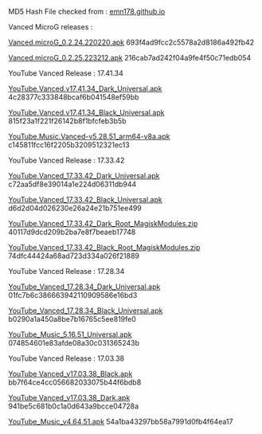 MD5 Hash File checked from : [emn178.github.io](https://emn178.github.io/online-tools/md5_checksum.html)

Vanced MicroG releases :

[Vanced.microG_0.2.24.220220.apk](https://github.com/cuynu/ytvanced/releases/download/17.03.38/Vanced.microG_0.2.24.220220.apk)
693f4ad9fcc2c5578a2d8186a492fb42

[Vanced.microG_0.2.25.223212.apk](https://github.com/cuynu/ytvanced/releases/download/17.03.38/Vanced.microG_0.2.25.223212.apk)
216cab7ad242f04a9fe4f50c71edb054

YouTube Vanced Release : 17.41.34 

[YouTube.Vanced.v17.41.34_Dark_Universal.apk](https://github.com/cuynu/ytvanced/releases/download/17.41.34/YouTube.Vanced.v17.41.34_Dark_Universal.apk)
4c28377c333848bcaf6b041548ef59bb

[YouTube.Vanced.v17.41.34_Black_Universal.apk](https://github.com/cuynu/ytvanced/releases/download/17.41.34/YouTube.Vanced.v17.41.34_Black_Universal.apk)
815f23a1f221f26142b8f1bfcfeb3b5b

[YouTube.Music.Vanced-v5.28.51_arm64-v8a.apk](https://github.com/cuynu/ytvanced/releases/download/17.41.34/YouTube.Music.Vanced-v5.28.51_arm64-v8a.apk)
c145811fcc16f2205b3209512321ec13


YouTube Vanced Release : 17.33.42

[YouTube.Vanced_17.33.42_Dark_Universal.apk](https://github.com/cuynu/ytvanced/releases/download/17.33.42/YouTube.Vanced_17.33.42_Dark_Universal.apk)
c72aa5df8e39014a1e224d06311db944


[YouTube.Vanced_17.33.42_Black_Universal.apk](https://github.com/cuynu/ytvanced/releases/download/17.33.42/YouTube.Vanced_17.33.42_Black_Universal.apk)
d6d2d04d026230e26a24e21b751ee499

[YouTube.Vanced_17.33.42_Dark_Root_MagiskModules.zip](https://github.com/cuynu/ytvanced/releases/download/17.33.42/YouTube.Vanced_17.33.42_Dark_Root_MagiskModules.zip)
40117d9dcd209b2ba7e8f7beaeb17748

[YouTube.Vanced_17.33.42_Black_Root_MagiskModules.zip](https://github.com/cuynu/ytvanced/releases/download/17.33.42/YouTube.Vanced_17.33.42_Black_Root_MagiskModules.zip)
74dfc44424a68ad723d334a026f21889


YouTube Vanced Release : 17.28.34

[YouTube_Vanced_17.28.34_Dark_Universal.apk](https://github.com/cuynu/ytvanced/releases/download/17.28.34/YouTube_Vanced_17.28.34_Dark_Universal.apk)
01fc7b6c386663942110909586e16bd3

[YouTube_Vanced_17.28.34_Black_Universal.apk](https://github.com/cuynu/ytvanced/releases/download/17.28.34/YouTube_Vanced_17.28.34_Black_Universal.apk)
b0290a1a450a8be7b16765c5ee819fe0

[YouTube_Music_5.16.51_Universal.apk](https://github.com/cuynu/ytvanced/releases/download/17.28.34/YouTube_Music_5.16.51_Universal.apk)
074854601e83afde08a30c031365243b

YouTube Vanced Release : 17.03.38

[YouTube Vanced_v17.03.38_Black.apk](https://github.com/cuynu/ytvanced/releases/download/17.03.38/YouTube.Vanced_17.03.38_Black.apk)
bb7f64ce4cc056682033075b44f6bdb8


[YouTube Vanced_v17.03.38_Dark.apk](https://github.com/cuynu/ytvanced/releases/download/17.03.38/YouTube.Vanced_17.03.38_Dark.apk)
941be5c681b0c1a0d643a9bcce04728a

[YouTube_Music_v4.64.51.apk](https://github.com/cuynu/ytvanced/releases/download/17.03.38/YouTube_Music_v4.64.51.apk)
54a1ba43297bb58a7991d0fb4f64ea17



 